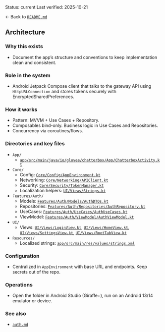 Status: current
Last verified: 2025-10-21

← Back to [`README.md`](../README.md)

## Architecture

### Why this exists

- Document the app’s structure and conventions to keep implementation clean and consistent.

### Role in the system

- Android Jetpack Compose client that talks to the gateway API using `HttpURLConnection` and stores tokens securely with EncryptedSharedPreferences.

### How it works

- Pattern: MVVM + Use Cases + Repository.
- Composables bind-only. Business logic in Use Cases and Repositories.
- Concurrency via coroutines/flows.

### Directories and key files

- `App/`
  - [`app/src/main/java/io/glovee/chatterbox/App/ChatterboxActivity.kt`](../app/src/main/java/io/glovee/chatterbox/App/ChatterboxActivity.kt)
- `Core/`
  - Config: [`Core/Config/AppEnvironment.kt`](../app/src/main/java/io/glovee/chatterbox/Core/Config/AppEnvironment.kt)
  - Networking: [`Core/Networking/APIClient.kt`](../app/src/main/java/io/glovee/chatterbox/Core/Networking/APIClient.kt)
  - Security: [`Core/Security/TokenManager.kt`](../app/src/main/java/io/glovee/chatterbox/Core/Security/TokenManager.kt)
  - Localization helpers: [`UI/Views/Strings.kt`](../app/src/main/java/io/glovee/chatterbox/UI/Views/Strings.kt)
- `Features/Auth/`
  - Models: [`Features/Auth/Models/AuthDTOs.kt`](../app/src/main/java/io/glovee/chatterbox/Features/Auth/Models/AuthDTOs.kt)
  - Repositories: [`Features/Auth/Repositories/AuthRepository.kt`](../app/src/main/java/io/glovee/chatterbox/Features/Auth/Repositories/AuthRepository.kt)
  - UseCases: [`Features/Auth/UseCases/AuthUseCases.kt`](../app/src/main/java/io/glovee/chatterbox/Features/Auth/UseCases/AuthUseCases.kt)
  - ViewModel: [`Features/Auth/ViewModel/AuthViewModel.kt`](../app/src/main/java/io/glovee/chatterbox/Features/Auth/ViewModel/AuthViewModel.kt)
- `UI/`
  - Views: [`UI/Views/LoginView.kt`](../app/src/main/java/io/glovee/chatterbox/UI/Views/LoginView.kt), [`UI/Views/HomeView.kt`](../app/src/main/java/io/glovee/chatterbox/UI/Views/HomeView.kt), [`UI/Views/SettingsView.kt`](../app/src/main/java/io/glovee/chatterbox/UI/Views/SettingsView.kt), [`UI/Views/RootTabView.kt`](../app/src/main/java/io/glovee/chatterbox/UI/Views/RootTabView.kt)
- `Resources/`
  - Localized strings: [`app/src/main/res/values/strings.xml`](../app/src/main/res/values/strings.xml)

### Configuration

- Centralized in `AppEnvironment` with base URL and endpoints. Keep secrets out of the repo.

### Operations

- Open the folder in Android Studio (Giraffe+), run on an Android 13/14 emulator or device.

### See also

- [`auth.md`](./auth.md)
